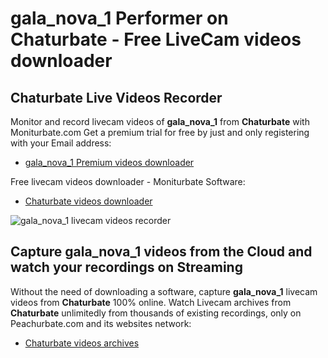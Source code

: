 # gala_nova_1 Performer on Chaturbate - Free LiveCam videos downloader

## Chaturbate Live Videos Recorder

Monitor and record livecam videos of **gala_nova_1** from **Chaturbate** with Moniturbate.com
Get a premium trial for free by just and only registering with your Email address:
* [gala_nova_1 Premium videos downloader](https://moniturbate.com/request-demo-licence-key.html)

Free livecam videos downloader - Moniturbate Software:
* [Chaturbate videos downloader](https://moniturbate.com/moniturbate-download-software.html)

![gala_nova_1 livecam videos recorder](https://peachurnet.com/templates/moniturbate-software.png)


## Capture gala_nova_1 videos from the Cloud and watch your recordings on Streaming

Without the need of downloading a software, capture **gala_nova_1** livecam videos from **Chaturbate** 100% online.
Watch Livecam archives from **Chaturbate** unlimitedly from thousands of existing recordings, only on Peachurbate.com and its websites network:
* [Chaturbate videos archives](https://peachurnet.com/)
